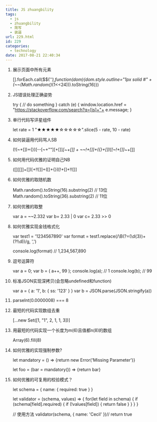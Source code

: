 ```yaml
---
title: JS zhuangbility
tags:
  - js
  - zhuangbility
  - 简写
  - 装逼
url: 229.html
id: 229
categories:
  - technology
date: 2017-08-21 22:40:34
---
```


1.  展示页面中所有元素

    [].forEach.call($$('*'),function(dom){dom.style.outline="1px solid #" + (~~(Math.random()*(1<<24))).toString(16)})
    

1.  JS错误处理正确姿势

    try {
        // do something
    } catch (e) {
        window.location.href = "https://stackoverflow.com/search?q=[js]+"+ e.message;
    }
    

1.  单行代码写评星组件

    let rate = 1
    "★★★★★☆☆☆☆☆".slice(5 - rate, 10 - rate)
    

1.  如何装逼用代码骂人SB

    (!(~+[])+{})[--[~+""][+[]]*[~+[]] + ~~!+[]]+({}+[])[[~!+[]]*~+[]]
    

1.  如何用代码优雅的证明自己NB

    ([][[]]+[])[+!![]]+([]+{})[!+[]+!![]]
    

1.  如何优雅的取随机数

    Math.random().toString(16).substring(2) // 13位
    Math.random().toString(36).substring(2) // 11位
    

1.  如何优雅的取整

    var a = ~~2.332
    var b= 2.33 | 0
    var c= 2.33 >> 0
    

1.  如何优雅实现金钱格式化

    var test1 = '1234567890'
    var format = test1.replace(/\B(?=(\d{3})+(?!\d))/g, ',')
    
    console.log(format) // 1,234,567,890
    

1.  逗号运算符

    var a = 0; 
    var b = ( a++, 99 ); 
    console.log(a);  // 1
    console.log(b);  // 99
    

1.  标准JSON实现深拷贝(会忽略undefined和function)

    var a = {
        a: '1',
        b: {
            ss: '123'
        }
    }
    var b = JSON.parse(JSON.stringify(a))
    

1.  parseInt(0.0000008) === 8
    
2.  最短的代码实现数组去重
    

    [...new Set([1, "1", 2, 1, 1, 3])]
    

1.  用最短的代码实现一个长度为m(6)且值都n(8)的数组

    Array(6).fill(8)
    

1.  如何优雅的实现强制参数?

    let mandatory = () => {return new Error('Missing Parameter')}
    
    let foo = (bar = mandatory()) => {return bar}
    

1.  如何优雅的可复用的校验模式？

    let schema = {
        name: {
            required: true
        }
    }
    
    let validator = (schema, values) => {
        for(let field in schema) {
            if (schema[field].required) {
                if (!values[field]) {
                    return false
                }
            }
        }
    }
    
    // 使用方法
    validator(schema, { name: 'Cecil' })// return true